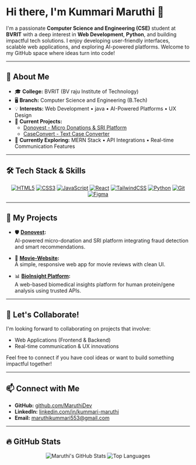 # Hi there, I'm Kummari Maruthi 👋

I'm a passionate **Computer Science and Engineering (CSE)** student at **BVRIT** with a deep interest in **Web Development**, **Python**, and building impactful tech solutions. I enjoy developing user-friendly interfaces, scalable web applications, and exploring AI-powered platforms. Welcome to my GitHub space where ideas turn into code!

---

## 💼 About Me

- 🎓 **College:** BVRIT (BV raju Institute of Technology)
- 🖥️ **Branch:** Computer Science and Engineering (B.Tech)
- 💡 **Interests:** Web Development • java • AI-Powered Platforms • UX Design
- 🚀 **Current Projects:** 
  - [Donovest - Micro Donations & SRI Platform](https://github.com/MaruthiDev/Donovest)
  - [CaseConvert - Text Case Converter](https://github.com/MaruthiDev/CaseConvert)
- 🌱 **Currently Exploring:** MERN Stack • API Integrations • Real-time Communication Features

---

## 🛠️ Tech Stack & Skills

<div align="center">

[![HTML5](https://img.shields.io/badge/HTML5-E34F26?style=for-the-badge&logo=html5&logoColor=white)](https://developer.mozilla.org/en-US/docs/Web/HTML)
[![CSS3](https://img.shields.io/badge/CSS3-1572B6?style=for-the-badge&logo=css3&logoColor=white)](https://developer.mozilla.org/en-US/docs/Web/CSS)
[![JavaScript](https://img.shields.io/badge/JavaScript-F7DF1E?style=for-the-badge&logo=javascript&logoColor=black)](https://developer.mozilla.org/en-US/docs/Web/JavaScript)
[![React](https://img.shields.io/badge/React-20232A?style=for-the-badge&logo=react&logoColor=61DAFB)](https://reactjs.org)
[![TailwindCSS](https://img.shields.io/badge/TailwindCSS-38B2AC?style=for-the-badge&logo=tailwind-css&logoColor=white)](https://tailwindcss.com)
[![Python](https://img.shields.io/badge/Python-14354C?style=for-the-badge&logo=python&logoColor=white)](https://www.python.org)
[![Git](https://img.shields.io/badge/Git-F05032?style=for-the-badge&logo=git&logoColor=white)](https://git-scm.com)
[![Figma](https://img.shields.io/badge/Figma-F24E1E?style=for-the-badge&logo=figma&logoColor=white)](https://figma.com)

</div>

---

## 🚀 My Projects

- 🛡️ **[Donovest](https://github.com/maruthishalivahana/Donovest):**  
  AI-powered micro-donation and SRI platform integrating fraud detection and smart recommendations.
  
- 📝 **[Movie-Website](https://github.com/maruthishalivahana/movie-website):**  
  A simple, responsive web app for movie reviews with clean UI.
  
- 📊 **[BioInsight Platform](https://github.com/maruthishalivahana/BioInsight):**  
  A web-based biomedical insights platform for human protein/gene analysis using trusted APIs.

---

## 🤝 Let's Collaborate!

I'm looking forward to collaborating on projects that involve:
- Web Applications (Frontend & Backend)
- Real-time communication & UX innovations

Feel free to connect if you have cool ideas or want to build something impactful together!

---

## 📫 Connect with Me

- **GitHub:** [github.com/MaruthiDev](https://github.com/maruthishalivahana)
- **LinkedIn:** [linkedin.com/in/kummari-maruthi](https://www.linkedin.com/in/kummari-maruthi/)
- **Email:** maruthikummari553@gmail.com

---

## 🔥 GitHub Stats

<p align="center">
  <img src="https://github-readme-stats.vercel.app/api?username=maruthishalivahana&show_icons=true&theme=radical" alt="Maruthi's GitHub Stats" />
  <img src="https://github-readme-stats.vercel.app/api/top-langs/?username=maruthishalivahana&layout=compact&theme=radical" alt="Top Languages" />
</p>
